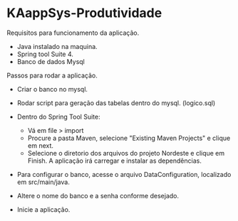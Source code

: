 # KAappSys-Produtividade 

Requisitos para funcionamento da aplicação.
- Java instalado na maquina.
- Spring tool Suite 4.
- Banco de dados Mysql

Passos para rodar a aplicação.
- Criar o banco no mysql.
- Rodar script para geração das tabelas dentro do mysql. (logico.sql)
- Dentro do Spring Tool Suite:
    - Vá em file > import 
    - Procure a pasta Maven, selecione "Existing Maven Projects" e clique em next.
    - Selecione o diretorio dos arquivos do projeto Nordeste e clique em Finish. A aplicação irá carregar e instalar as dependências.

- Para configurar o banco, acesse o arquivo DataConfiguration, localizado em src/main/java. 
- Altere o nome do banco e a senha conforme desejado.
- Inicie a aplicação.

